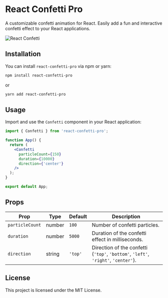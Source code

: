 # React Confetti Pro

A customizable confetti animation for React. Easily add a fun and interactive confetti effect to your React applications.

![React Confetti](https://github.com/user-attachments/assets/39198ce7-91a6-4e56-bf2a-bfb63d9cbc0d)

## Installation

You can install `react-confetti-pro` via npm or yarn:

```bash
npm install react-confetti-pro
```

or

```bash
yarn add react-confetti-pro
```

## Usage

Import and use the `Confetti` component in your React application:

```jsx
import { Confetti } from 'react-confetti-pro';

function App() {
  return (
    <Confetti
      particleCount={150}
      duration={10000}
      direction={'center'}
    />
  );
}

export default App;
```

## Props

| Prop           | Type    | Default | Description |
|---------------|--------|---------|-------------|
| `particleCount` | number | `100`  | Number of confetti particles. |
| `duration`      | number | `5000`  | Duration of the confetti effect in milliseconds. |
| `direction`     | string | `'top'` | Direction of the confetti (`'top'`, `'bottom'`, `'left'`, `'right'`, `'center'`). |

## License

This project is licensed under the MIT License.
